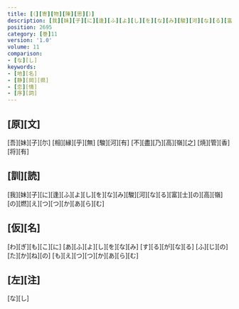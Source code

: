```yaml
---
title: [（][寄][物][陳][思][）]
description: [我][妹][子][に][逢][ふ][よ][し][を][な][み][駿][河][な][る][富][士][の][高][嶺][の][燃][え][つ][つ][か][あ][ら][む]
position: 2695
category: [巻]11
version: '1.0'
volume: 11
comparison:
- [な][し]
keywords:
- [地][名]
- [静][岡][県]
- [恋][情]
- [序][詞]
---
```


## [原][文]

[吾][妹][子][尓] [相][縁][乎][無] [駿][河][有] [不][盡][乃][高][嶺][之] [焼][管][香][将][有]

## [訓][読]

[我][妹][子][に][逢][ふ][よ][し][を][な][み][駿][河][な][る][富][士][の][高][嶺][の][燃][え][つ][つ][か][あ][ら][む]

## [仮][名]

[わ][ぎ][も][こ][に] [あ][ふ][よ][し][を][な][み] [す][る][が][な][る] [ふ][じ][の][た][か][ね][の] [も][え][つ][つ][か][あ][ら][む]

## [左][注]

[な][し]
